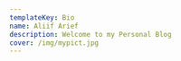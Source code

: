 ```yaml
---
templateKey: Bio
name: Aliif Arief
description: Welcome to my Personal Blog
cover: /img/mypict.jpg
---
```


